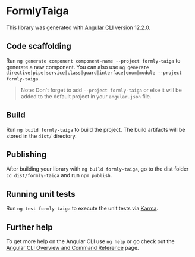 # FormlyTaiga

This library was generated with [Angular CLI](https://github.com/angular/angular-cli) version 12.2.0.

## Code scaffolding

Run `ng generate component component-name --project formly-taiga` to generate a new component. You can also use `ng generate directive|pipe|service|class|guard|interface|enum|module --project formly-taiga`.
> Note: Don't forget to add `--project formly-taiga` or else it will be added to the default project in your `angular.json` file. 

## Build

Run `ng build formly-taiga` to build the project. The build artifacts will be stored in the `dist/` directory.

## Publishing

After building your library with `ng build formly-taiga`, go to the dist folder `cd dist/formly-taiga` and run `npm publish`.

## Running unit tests

Run `ng test formly-taiga` to execute the unit tests via [Karma](https://karma-runner.github.io).

## Further help

To get more help on the Angular CLI use `ng help` or go check out the [Angular CLI Overview and Command Reference](https://angular.io/cli) page.
